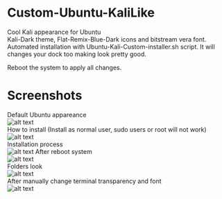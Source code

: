 # Custom-Ubuntu-KaliLike
Cool Kali appearance for Ubuntu\
Kali-Dark theme, Flat-Remix-Blue-Dark icons and bitstream vera font.\
Automated installation with Ubuntu-Kali-Custom-installer.sh script. It will changes your dock too making look pretty good.  

Reboot the system to apply all changes.  

# Screenshots  

Default Ubuntu appareance  
![alt text](https://github.com/0bfxGH0ST/Custom-Ubuntu-KaliLike/blob/master/screenshots/Screenshot1.png)  
How to install (Install as normal user, sudo users or root will not work)  
![alt text](https://github.com/0bfxGH0ST/Custom-Ubuntu-KaliLike/blob/master/screenshots/Screenshot2.png)  
Installation process  
![alt text](https://github.com/0bfxGH0ST/Custom-Ubuntu-KaliLike/blob/master/screenshots/Screenshot3.png)
After reboot system  
![alt text](https://github.com/0bfxGH0ST/Custom-Ubuntu-KaliLike/blob/master/screenshots/Screenshot4.png)  
Folders look  
![alt text](https://github.com/0bfxGH0ST/Custom-Ubuntu-KaliLike/blob/master/screenshots/Screenshot5.png)  
After manually change terminal transparency and font   
![alt text](https://github.com/0bfxGH0ST/Custom-Ubuntu-KaliLike/blob/master/screenshots/Screenshot6.png)  



